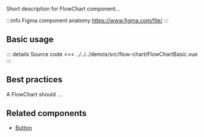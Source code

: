 Short description for FlowChart component...

:::info Figma component anatomy
https://www.figma.com/file/
:::

## Basic usage

<FlowChartBasic />

::: details Source code
<<< ../../../demos/src/flow-chart/FlowChartBasic.vue
:::

## Best practices

A FlowChart should ...

## Related components

- [Button](/components/button/button.doc)
